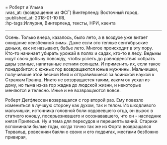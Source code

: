= Роберт и Ульма  
:was_at: (возвращение из ФСГ) Винтерленд: Восточный город.
:published_at: 2018-01-10 IRL  
:hp-tags:Иллурия, Винтерленд, тексты, НРИ, квента

------------
Осень. Только вчера, казалось, было лето, а в воздухе уже витает ожидание неизбежной зимы. Даже если это теплые сентябрьские деньки, как их называют, бабье лето. Многое происходит в эту пору. Кто-то  начинает убирать урожай в полях и садах, кто-то в лесу. Ведьмы ищут свою добычу повсюду, чтобы успеть до равноденствия собрать дары земные, напитанные летним солнцем. И применить их, если такое понадобится: с южных гор возвращаются юные мужчины. Мальчишки, получившие этой весной Имя и отправившиеся за воинской наукой к Стражам Границ. Никто не возвращается таким, каким он уехал из дому, но тьма из-за гор жадна до людской жизни, и некоторые меняются и телесно. Иные и не возвращаются вовсе.

Роберт Детфлессен возвращался с гор второй раз. Ему повезло измениться в лучшую сторону как духом, так и телом. Из шкодливого мальчишки, источника головной боли овдовевшего отца, он вырос в статного юношу, посерьезневшего и осознававшего, что он - наследник князя Прилесья. Ну и тема для пересудов и перешептываний. Старики вспоминали былые годы, когда точно так же из Форта возвращался Торвальд, ровесники баяли о своих и его подвигах, местами безбожно привирая,



<!--stackedit_data:
eyJoaXN0b3J5IjpbLTIwMDczNDUxMzJdfQ==
-->
